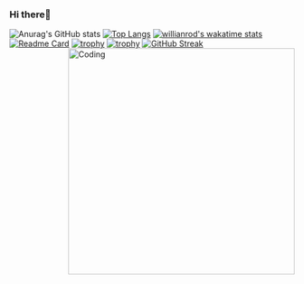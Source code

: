### Hi there👋
![Anurag's GitHub stats](https://github-readme-stats.vercel.app/api?username=AParovyshnaya&theme=cobalt&show_icons=true)
[![Top Langs](https://github-readme-stats.vercel.app/api/top-langs/?username=anuraghazra&layout=compact)](https://github.com/anuraghazra/github-readme-stats)
[![willianrod's wakatime stats](https://github-readme-stats.vercel.app/api/wakatime?username=willianrod)](https://github.com/anuraghazra/github-readme-stats)
[![Readme Card](https://github-readme-stats.vercel.app/api/pin/?username=anuraghazra&repo=github-readme-stats)](https://github.com/anuraghazra/github-readme-stats)
[![trophy](https://github-profile-trophy.vercel.app/?username=ryo-ma)](https://github.com/ryo-ma/github-profile-trophy)
[![trophy](https://github-profile-trophy.vercel.app/?username=ryo-ma&theme=onedark)](https://github.com/ryo-ma/github-profile-trophy)
[![GitHub Streak](https://github-readme-streak-stats.herokuapp.com/?user=DenverCoder1)](https://git.io/streak-stats)
<img align="right" alt="Coding" width="400" src="add your link here">

